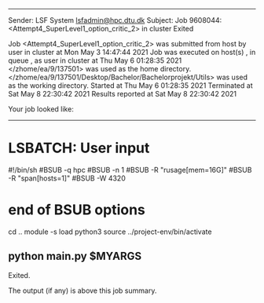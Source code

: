 
------------------------------------------------------------
Sender: LSF System <lsfadmin@hpc.dtu.dk>
Subject: Job 9608044: <Attempt4_SuperLevel1_option_critic_2> in cluster <dcc> Exited

Job <Attempt4_SuperLevel1_option_critic_2> was submitted from host <gbarlogin1> by user <s183914> in cluster <dcc> at Mon May  3 14:47:44 2021
Job was executed on host(s) <n-62-11-69>, in queue <hpc>, as user <s183914> in cluster <dcc> at Thu May  6 01:28:35 2021
</zhome/ea/9/137501> was used as the home directory.
</zhome/ea/9/137501/Desktop/Bachelor/Bachelorprojekt/Utils> was used as the working directory.
Started at Thu May  6 01:28:35 2021
Terminated at Sat May  8 22:30:42 2021
Results reported at Sat May  8 22:30:42 2021

Your job looked like:

------------------------------------------------------------
# LSBATCH: User input
#!/bin/sh
#BSUB -q hpc
#BSUB -n 1
#BSUB -R "rusage[mem=16G]"
#BSUB -R "span[hosts=1]"
#BSUB -W 4320
# end of BSUB options
cd ..
module -s load python3
source ../project-env/bin/activate

python main.py $MYARGS
------------------------------------------------------------

Exited.


The output (if any) is above this job summary.

